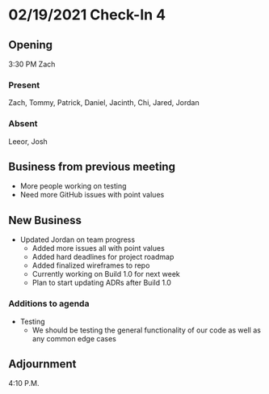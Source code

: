 # 02/19/2021 Check-In 4

## Opening
3:30 PM Zach

### Present
Zach, Tommy, Patrick, Daniel, Jacinth, Chi, Jared, Jordan

### Absent
Leeor, Josh

## Business from previous meeting
* More people working on testing
* Need more GitHub issues with point values

## New Business
* Updated Jordan on team progress
    * Added more issues all with point values
    * Added hard deadlines for project roadmap
    * Added finalized wireframes to repo
    * Currently working on Build 1.0 for next week
    * Plan to start updating ADRs after Build 1.0

### Additions to agenda
* Testing
    * We should be testing the general functionality of our code as well as any common edge cases

## Adjournment
4:10 P.M.
